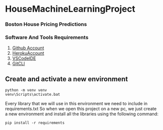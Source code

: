 # HouseMachineLearningProject

### Boston House Pricing Predictions

### Software And Tools Requirements

1. [Github Account](https://github.com)
2. [HerokuAccount](https://heroku.com)
3. [VSCodeIDE](https://code.visualstudio.com/)
4. [GitCLI](https://git-scm.com/book/en/v2/Getting-Started-The-Command-Line)


## Create and activate a new environment

```
python -m venv venv
venv\Scripts\activate.bat
```

Every library that we will use in this environment we need to include in requirements.txt
So when we open this project on a new pc, we just create a new environment and install
all the libraries using the following command:

```
pip install -r requirements
```